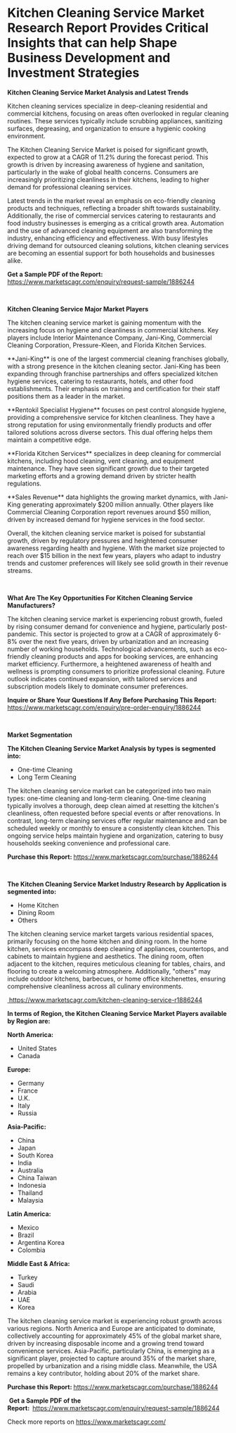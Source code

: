 <p><h1>Kitchen Cleaning Service Market Research Report Provides Critical Insights that can help Shape Business Development and Investment Strategies</h1></p><p><strong>Kitchen Cleaning Service Market Analysis and Latest Trends</strong></p>
<p><p>Kitchen cleaning services specialize in deep-cleaning residential and commercial kitchens, focusing on areas often overlooked in regular cleaning routines. These services typically include scrubbing appliances, sanitizing surfaces, degreasing, and organization to ensure a hygienic cooking environment.</p><p>The Kitchen Cleaning Service Market is poised for significant growth, expected to grow at a CAGR of 11.2% during the forecast period. This growth is driven by increasing awareness of hygiene and sanitation, particularly in the wake of global health concerns. Consumers are increasingly prioritizing cleanliness in their kitchens, leading to higher demand for professional cleaning services.</p><p>Latest trends in the market reveal an emphasis on eco-friendly cleaning products and techniques, reflecting a broader shift towards sustainability. Additionally, the rise of commercial services catering to restaurants and food industry businesses is emerging as a critical growth area. Automation and the use of advanced cleaning equipment are also transforming the industry, enhancing efficiency and effectiveness. With busy lifestyles driving demand for outsourced cleaning solutions, kitchen cleaning services are becoming an essential support for both households and businesses alike.</p></p>
<p><strong>Get a Sample PDF of the Report:&nbsp;</strong> <a href="https://www.marketscagr.com/enquiry/request-sample/1886244?utm_campaign=1097&utm_medium=2&utm_source=Github&utm_content=ia&utm_term=11032025&utm_id=kitchen-cleaning-service">https://www.marketscagr.com/enquiry/request-sample/1886244</a></p>
<p>&nbsp;</p>
<p><strong>Kitchen Cleaning Service Major Market Players</strong></p>
<p><p>The kitchen cleaning service market is gaining momentum with the increasing focus on hygiene and cleanliness in commercial kitchens. Key players include Interior Maintenance Company, Jani-King, Commercial Cleaning Corporation, Pressure-Kleen, and Florida Kitchen Services.</p><p>**Jani-King** is one of the largest commercial cleaning franchises globally, with a strong presence in the kitchen cleaning sector. Jani-King has been expanding through franchise partnerships and offers specialized kitchen hygiene services, catering to restaurants, hotels, and other food establishments. Their emphasis on training and certification for their staff positions them as a leader in the market. </p><p>**Rentokil Specialist Hygiene** focuses on pest control alongside hygiene, providing a comprehensive service for kitchen cleanliness. They have a strong reputation for using environmentally friendly products and offer tailored solutions across diverse sectors. This dual offering helps them maintain a competitive edge.</p><p>**Florida Kitchen Services** specializes in deep cleaning for commercial kitchens, including hood cleaning, vent cleaning, and equipment maintenance. They have seen significant growth due to their targeted marketing efforts and a growing demand driven by stricter health regulations.</p><p>**Sales Revenue** data highlights the growing market dynamics, with Jani-King generating approximately $200 million annually. Other players like Commercial Cleaning Corporation report revenues around $50 million, driven by increased demand for hygiene services in the food sector. </p><p>Overall, the kitchen cleaning service market is poised for substantial growth, driven by regulatory pressures and heightened consumer awareness regarding health and hygiene. With the market size projected to reach over $15 billion in the next few years, players who adapt to industry trends and customer preferences will likely see solid growth in their revenue streams.</p></p>
<p>&nbsp;</p>
<p><strong>What Are The Key Opportunities For Kitchen Cleaning Service Manufacturers?</strong></p>
<p><p>The kitchen cleaning service market is experiencing robust growth, fueled by rising consumer demand for convenience and hygiene, particularly post-pandemic. This sector is projected to grow at a CAGR of approximately 6-8% over the next five years, driven by urbanization and an increasing number of working households. Technological advancements, such as eco-friendly cleaning products and apps for booking services, are enhancing market efficiency. Furthermore, a heightened awareness of health and wellness is prompting consumers to prioritize professional cleaning. Future outlook indicates continued expansion, with tailored services and subscription models likely to dominate consumer preferences.</p></p>
<p><strong>Inquire or Share Your Questions If Any Before Purchasing This Report:</strong> <a href="https://www.marketscagr.com/enquiry/pre-order-enquiry/1886244?utm_campaign=1097&utm_medium=2&utm_source=Github&utm_content=ia&utm_term=11032025&utm_id=kitchen-cleaning-service">https://www.marketscagr.com/enquiry/pre-order-enquiry/1886244</a></p>
<p>&nbsp;</p>
<p><strong>Market Segmentation</strong></p>
<p><strong>The Kitchen Cleaning Service Market Analysis by types is segmented into:</strong></p>
<p><ul><li>One-time Cleaning</li><li>Long Term Cleaning</li></ul></p>
<p><p>The kitchen cleaning service market can be categorized into two main types: one-time cleaning and long-term cleaning. One-time cleaning typically involves a thorough, deep clean aimed at resetting the kitchen's cleanliness, often requested before special events or after renovations. In contrast, long-term cleaning services offer regular maintenance and can be scheduled weekly or monthly to ensure a consistently clean kitchen. This ongoing service helps maintain hygiene and organization, catering to busy households seeking convenience and professional care.</p></p>
<p><strong>Purchase this Report:&nbsp;</strong><a href="https://www.marketscagr.com/purchase/1886244?utm_campaign=1097&utm_medium=2&utm_source=Github&utm_content=ia&utm_term=11032025&utm_id=kitchen-cleaning-service">https://www.marketscagr.com/purchase/1886244</a></p>
<p>&nbsp;</p>
<p><strong>The Kitchen Cleaning Service Market Industry Research by Application is segmented into:</strong></p>
<p><ul><li>Home Kitchen</li><li>Dining Room</li><li>Others</li></ul></p>
<p><p>The kitchen cleaning service market targets various residential spaces, primarily focusing on the home kitchen and dining room. In the home kitchen, services encompass deep cleaning of appliances, countertops, and cabinets to maintain hygiene and aesthetics. The dining room, often adjacent to the kitchen, requires meticulous cleaning for tables, chairs, and flooring to create a welcoming atmosphere. Additionally, "others" may include outdoor kitchens, barbecues, or home office kitchenettes, ensuring comprehensive cleanliness across all culinary environments.</p></p>
<p><a href="https://www.marketscagr.com/kitchen-cleaning-service-r1886244?utm_campaign=1097&utm_medium=2&utm_source=Github&utm_content=ia&utm_term=11032025&utm_id=kitchen-cleaning-service">&nbsp;https://www.marketscagr.com/kitchen-cleaning-service-r1886244</a></p>
<p><strong>In terms of Region, the Kitchen Cleaning Service Market Players available by Region are:</strong></p>
<p>
    <p> <strong> North America: </strong>
        <ul>
            <li>United States</li>
            <li>Canada</li>
        </ul>
        </p> 
    <p> <strong> Europe: </strong>
        <ul>
            <li>Germany</li>
            <li>France</li>
            <li>U.K.</li>
            <li>Italy</li>
            <li>Russia</li>
        </ul>
        </p> 
    <p> <strong> Asia-Pacific: </strong>
        <ul>
            <li>China</li>
            <li>Japan</li>
            <li>South Korea</li>
            <li>India</li>
            <li>Australia</li>
            <li>China Taiwan</li>
            <li>Indonesia</li>
            <li>Thailand</li>
            <li>Malaysia</li>
        </ul>
        </p> 
    <p> <strong> Latin America: </strong>
        <ul>
            <li>Mexico</li>
            <li>Brazil</li>
            <li>Argentina Korea</li>
            <li>Colombia</li>
        </ul>
        </p> 
    <p> <strong> Middle East & Africa: </strong>
        <ul>
            <li>Turkey</li>
            <li>Saudi</li>
            <li>Arabia</li>
            <li>UAE</li>
            <li>Korea</li>
        </ul>
    </p>
    </p>
<p><p>The kitchen cleaning service market is experiencing robust growth across various regions. North America and Europe are anticipated to dominate, collectively accounting for approximately 45% of the global market share, driven by increasing disposable income and a growing trend toward convenience services. Asia-Pacific, particularly China, is emerging as a significant player, projected to capture around 35% of the market share, propelled by urbanization and a rising middle class. Meanwhile, the USA remains a key contributor, holding about 20% of the market share.</p></p>
<p><strong>Purchase this Report: </strong><a href="https://www.marketscagr.com/purchase/1886244?utm_campaign=1097&utm_medium=2&utm_source=Github&utm_content=ia&utm_term=11032025&utm_id=kitchen-cleaning-service">https://www.marketscagr.com/purchase/1886244</a></p>
<p>&nbsp;<strong>Get a Sample PDF of the Report:&nbsp;&nbsp;</strong><a href="https://www.marketscagr.com/enquiry/request-sample/1886244?utm_campaign=1097&utm_medium=2&utm_source=Github&utm_content=ia&utm_term=11032025&utm_id=kitchen-cleaning-service">https://www.marketscagr.com/enquiry/request-sample/1886244</a></p>
<p><strong></strong></p>
<p>Check more reports on <a href="https://www.marketscagr.com/?utm_campaign=1097&utm_medium=2&utm_source=Github&utm_content=ia&utm_term=11032025&utm_id=kitchen-cleaning-service">https://www.marketscagr.com/</a></p>